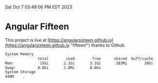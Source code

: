 Sat Oct  7 03:49:06 PM EDT 2023

# Angular Fifteen


This project is live at [https://angularsixteen.github.io](https://angularsixteen.github.io "fifteen!") thanks to Github.

```bash
System Memory
               total        used        free      shared  buff/cache   available
Mem:            15Gi       2.1Gi       3.1Gi       283Mi        10Gi        12Gi
Swap:          8.0Gi       1.0Mi       8.0Gi
System Storage
448M	.
```
```bash
